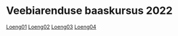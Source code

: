 # Veebiarenduse baaskursus 2022

[Loeng01](https://aivarmand.github.io/web2022/test01)
[Loeng02](https://aivarmand.github.io/web2022/loeng02/vorm.html)
[Loeng03](https://aivarmand.github.io/web2022/loeng03/index.html)
[Loeng04](https://aivarmand.github.io/web2022/loeng04/index.html)
